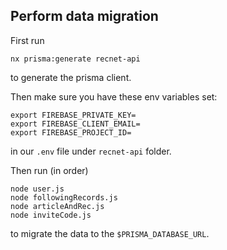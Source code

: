 ## Perform data migration

First run

`nx prisma:generate recnet-api`

to generate the prisma client.

Then make sure you have these env variables set:

```
export FIREBASE_PRIVATE_KEY=
export FIREBASE_CLIENT_EMAIL=
export FIREBASE_PROJECT_ID=
```

in our `.env` file under `recnet-api` folder.

Then run (in order)

```
node user.js
node followingRecords.js
node articleAndRec.js
node inviteCode.js
```

to migrate the data to the `$PRISMA_DATABASE_URL`.
